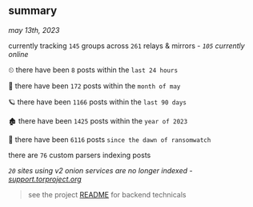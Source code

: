 
## summary
_may 13th, 2023_

currently tracking `145` groups across `261` relays & mirrors - _`105` currently online_

⏲ there have been `8` posts within the `last 24 hours`

🦈 there have been `172` posts within the `month of may`

🪐 there have been `1166` posts within the `last 90 days`

🏚 there have been `1425` posts within the `year of 2023`

🦕 there have been `6116` posts `since the dawn of ransomwatch`

there are `76` custom parsers indexing posts

_`20` sites using v2 onion services are no longer indexed - [support.torproject.org](https://support.torproject.org/onionservices/v2-deprecation/)_

> see the project [README](https://github.com/joshhighet/ransomwatch#ransomwatch--) for backend technicals

